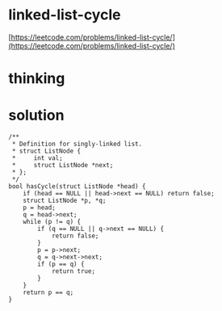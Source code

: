 # linked-list-cycle

[https://leetcode.com/problems/linked-list-cycle/](https://leetcode.com/problems/linked-list-cycle/)

# thinking


# solution

```
/**
 * Definition for singly-linked list.
 * struct ListNode {
 *     int val;
 *     struct ListNode *next;
 * };
 */
bool hasCycle(struct ListNode *head) {
    if (head == NULL || head->next == NULL) return false;
    struct ListNode *p, *q;
    p = head;
    q = head->next;
    while (p != q) {
        if (q == NULL || q->next == NULL) {
            return false;            
        }
        p = p->next;
        q = q->next->next;
        if (p == q) {
            return true;
        }
    }
    return p == q;
}
```
